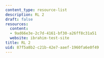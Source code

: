 ```yaml
---
content_type: resource-list
description: RL 2
draft: false
resources:
  content:
  - 9ad66e3e-2c7d-4161-bf30-a26ff8c31a51
  website: ibrahim-test-site
title: RL 2
uid: 87f5a8b2-c21b-42e7-aaef-1960fa6e0f49
---
```

